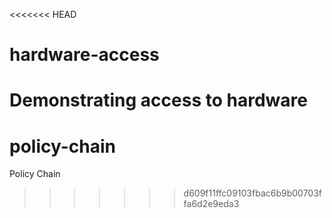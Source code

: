 <<<<<<< HEAD
# hardware-access
Demonstrating access to hardware
=======
# policy-chain
Policy Chain
>>>>>>> d609f11ffc09103fbac6b9b00703ffa6d2e9eda3

